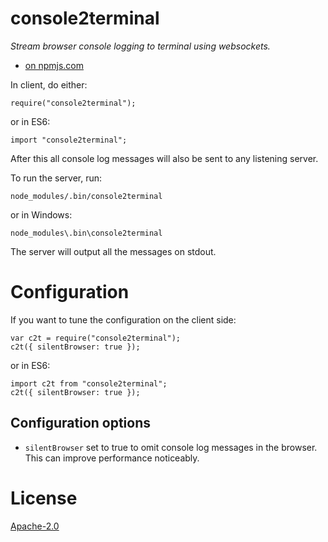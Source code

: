 # console2terminal

*Stream browser console logging to terminal using websockets.*

* [on npmjs.com](https://www.npmjs.com/package/console2terminal)

In client, do either:

    require("console2terminal");

or in ES6:

    import "console2terminal";

After this all console log messages will also be sent to any listening server.

To run the server, run:

    node_modules/.bin/console2terminal

or in Windows:

    node_modules\.bin\console2terminal

The server will output all the messages on stdout.

# Configuration

If you want to tune the configuration on the client side:

    var c2t = require("console2terminal");
    c2t({ silentBrowser: true });

or in ES6:

    import c2t from "console2terminal";
    c2t({ silentBrowser: true });

## Configuration options

* `silentBrowser` set to true to omit console log messages in the browser. This can improve performance noticeably.

# License

[Apache-2.0](LICENSE)
